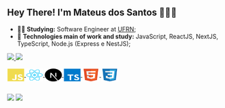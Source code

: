 ## Hey There! I'm Mateus dos Santos 🧑🏻‍💻

- :man_student: **Studying:** Software Engineer at [UFRN](https://www.ufrn.br/);
- 🌱 **Technologies main of work and study:** JavaScript, ReactJS, NextJS, TypeScript, Node.js (Express e NestJS);

<div>
  <a href="https://github.com/Mateus0808">
  <img height="180em" src="https://github-readme-stats.vercel.app/api?username=Mateus0808&show_icons=true&theme=dracula&include_all_commits=true"/>
  <img height="180em" src="https://github-readme-stats.vercel.app/api/top-langs/?username=Mateus0808&layout=compact&langs_count=7&theme=dracula"/>
</div>
<div style="display: inline_block"><br>
  <img align="center" alt="Rafa-Js" height="30" width="40" src="https://raw.githubusercontent.com/devicons/devicon/master/icons/javascript/javascript-plain.svg">
  <img align="center" alt="Rafa-React" height="30" width="40" src="https://raw.githubusercontent.com/devicons/devicon/master/icons/react/react-original.svg">
  <img align="center" alt="Rafa-CSS" height="30" width="40" src="https://raw.githubusercontent.com/devicons/devicon/master/icons/nextjs/nextjs-original.svg">
  <img align="center" alt="Rafa-Ts" height="30" width="40" src="https://raw.githubusercontent.com/devicons/devicon/master/icons/typescript/typescript-plain.svg">
  <img align="center" alt="Rafa-HTML" height="30" width="40" src="https://raw.githubusercontent.com/devicons/devicon/master/icons/html5/html5-original.svg">
  <img align="center" alt="Rafa-CSS" height="30" width="40" src="https://raw.githubusercontent.com/devicons/devicon/master/icons/css3/css3-original.svg">
</div>
  
 ##
<div> 
  <a href = "mailto:loiolamateus7@gmail.com"><img src="https://img.shields.io/badge/-loiolamateus7@gmail.com-%23333?style=for-the-badge&logo=gmail&logoColor=white" target="_blank"></a>
  <a href="https://www.linkedin.com/in/mateus-dos-santos/" target="_blank"><img src="https://img.shields.io/badge/-Mateus dos Santos-%230077B5?style=for-the-badge&logo=linkedin&logoColor=white"></a>
</div>

 
